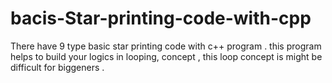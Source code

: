 # bacis-Star-printing-code-with-cpp
There have 9 type basic star printing code with c++ program . this program helps to build your logics in looping, concept , this loop concept is might be difficult for biggeners . 
